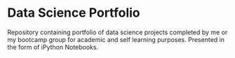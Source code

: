 # Data Science Portfolio
Repository containing portfolio of data science projects completed by me or my bootcamp group for academic and self learning purposes. Presented in the form of iPython Notebooks.


